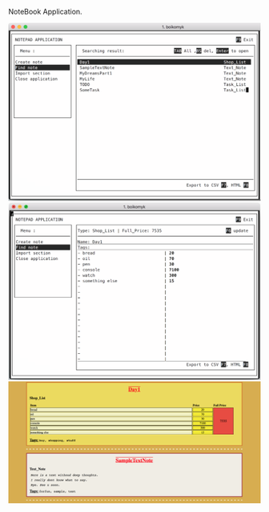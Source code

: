 
NoteBook Application.

![alt text](screenshots/MenuMain.png "Main Menu")
![alt text](screenshots/ShopList.png "ShopList type of Note")
![alt text](screenshots/HTML_Export.png "Example of export")
